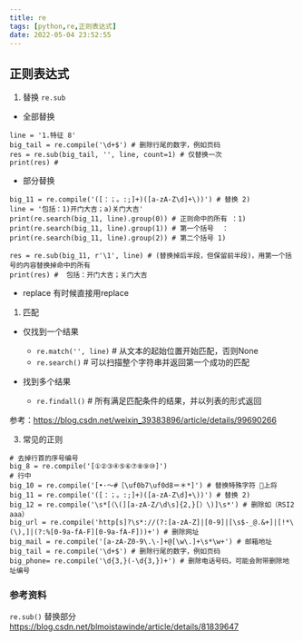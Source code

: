 ```yaml
---
title: re
tags: [python,re,正则表达式]
date: 2022-05-04 23:52:55
---
```


## 正则表达式

1. 替换 `re.sub`

- 全部替换
```
line = '1.特征 8'
big_tail = re.compile('\d+$') # 删除行尾的数字，例如页码
res = re.sub(big_tail, '', line, count=1) # 仅替换一次
print(res) # 
```
- 部分替换
```
big_11 = re.compile('([：；。:;]+)([a-zA-Z\d]+\))') # 替换 2) 
line = '包括：1)开门大吉；a)关门大吉'
print(re.search(big_11, line).group(0)) # 正则命中的所有 ：1)
print(re.search(big_11, line).group(1)) # 第一个括号  ：
print(re.search(big_11, line).group(2)) # 第二个括号 1)

res = re.sub(big_11, r'\1', line) # (替换掉后半段，但保留前半段)，用第一个括号的内容替换掉命中的所有
print(res) #  包括：开门大吉；关门大吉
```
- replace
有时候直接用replace
<!-- more -->
1. 匹配
- 仅找到一个结果
  - `re.match('', line)` # 从文本的起始位置开始匹配，否则None
  - `re.search()` # 可以扫描整个字符串并返回第一个成功的匹配

- 找到多个结果
  - `re.findall()` # 所有满足匹配条件的结果，并以列表的形式返回


参考：https://blog.csdn.net/weixin_39383896/article/details/99690266

3. 常见的正则
```
# 去掉行首的序号编号
big_8 = re.compile('[①②③④⑤⑥⑦⑧⑨⑩]')
# 行中
big_10 = re.compile('[•·～#［\uf0b7\uf0d8＝＊*]') # 替换特殊字符 上将
big_11 = re.compile('([：；。:;]+)([a-zA-Z\d]+\))') # 替换 2) 
big_12 = re.compile('\s*[（\(][a-zA-Z/\d\s]{2,}[）\)]\s*') # 删除如（RSI2 aaa）
big_url = re.compile('http[s]?\s*://(?:[a-zA-Z]|[0-9]|[\s$-_@.&+]|[!*\(\),]|(?:%[0-9a-fA-F][0-9a-fA-F]))+') # 删除网址
big_mail = re.compile('[a-zA-Z0-9\.\-]+@[\w\.]+\s*\w+') # 邮箱地址
big_tail = re.compile('\d+$') # 删除行尾的数字，例如页码
big_phone= re.compile('\d{3,}(-\d{3,})+') # 删除电话号码，可能会附带删除地址编号
```

### 参考资料
`re.sub()` 替换部分 https://blog.csdn.net/blmoistawinde/article/details/81839647
